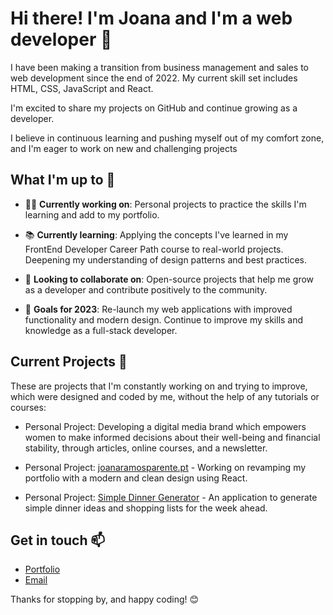 # Hi there! I'm Joana and I'm a web developer 👋

I have been making a transition from business management and sales to web development since the end of 2022. My current skill set includes HTML, CSS, JavaScript and React.
 
 I'm excited to share my projects on GitHub and continue growing as a developer. 
 
 I believe in continuous learning and pushing myself out of my comfort zone, and I'm eager to work on new and challenging projects

## What I'm up to 🔭

- 👩‍💻 **Currently working on**: Personal projects to practice the skills I'm learning and add to my portfolio.

- 📚 **Currently learning**: Applying the concepts I've learned in my FrontEnd Developer Career Path course to real-world projects. Deepening my understanding of design patterns and best practices.

- 🤝 **Looking to collaborate on**: Open-source projects that help me grow as a developer and contribute positively to the community.

- 🌟 **Goals for 2023**: Re-launch my web applications with improved functionality and modern design. Continue to improve my skills and knowledge as a full-stack developer.

## Current Projects 🚀

These are projects that I'm constantly working on and trying to improve, which were designed and coded by me, without the help of any tutorials or courses:

- Personal Project: Developing a digital media brand which empowers women to make informed decisions about their well-being and financial stability, through articles, online courses, and a newsletter.

- Personal Project: [joanaramosparente.pt](https://github.com/jrparente/joanaramosparente) - Working on revamping my portfolio with a modern and clean design using React.

- Personal Project: [Simple Dinner Generator](https://github.com/jrparente/app-simple-dinners) - An application to generate simple dinner ideas and shopping lists for the week ahead.

## Get in touch 📫

- [Portfolio](https://www.joanaramosparente.pt)
- [Email](mailto:jrparente@gmail.com)

Thanks for stopping by, and happy coding! 😊

<!--
**jrparente/jrparente** is a ✨ _special_ ✨ repository because its `README.md` (this file) appears on your GitHub profile.

Here are some ideas to get you started:

- 🔭 I’m currently working on ...
- 🌱 I’m currently learning ...
- 👯 I’m looking to collaborate on ...
- 🤔 I’m looking for help with ...
- 💬 Ask me about ...
- 📫 How to reach me: ...
- 😄 Pronouns: ...
- ⚡ Fun fact: ...
-->
